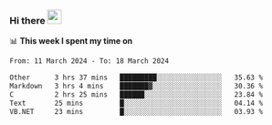 ### Hi there <a href="https://www.gautamkrishnar.com/"><img src="https://media.giphy.com/media/hvRJCLFzcasrR4ia7z/giphy.gif" width="25px"></a>

📊 **This week I spent my time on**

<!--START_SECTION:waka-->

```txt
From: 11 March 2024 - To: 18 March 2024

Other      3 hrs 37 mins   █████████░░░░░░░░░░░░░░░░   35.63 %
Markdown   3 hrs 4 mins    ███████▓░░░░░░░░░░░░░░░░░   30.36 %
C          2 hrs 25 mins   ██████░░░░░░░░░░░░░░░░░░░   23.84 %
Text       25 mins         █░░░░░░░░░░░░░░░░░░░░░░░░   04.14 %
VB.NET     23 mins         █░░░░░░░░░░░░░░░░░░░░░░░░   03.93 %
```

<!--END_SECTION:waka-->
